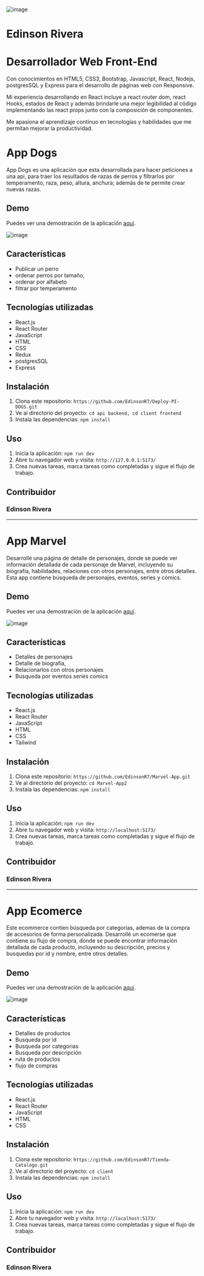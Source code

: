 ![image](https://github.com/EdinsonR7/EdinsonR7/assets/99853318/f4299c7f-258d-4509-bed1-6f3a9b62c07a)

# Edinson Rivera
# Desarrollador Web Front-End
Con conocimientos en HTML5, CSS3, Bootstrap, Javascript, React, Nodejs, postgresSQL y Express para el desarrollo de páginas web con Responsive.

Mi experiencia desarrollando en React incluye a react router dom, react Hooks, estados de React y además brindarle una mejor legibilidad al código implementando las react props junto con la composición de componentes.

Me apasiona el aprendizaje continuo en tecnologías y habilidades que me permitan mejorar la productividad.

# App Dogs

App Dogs es una aplicación que esta desarrollada para hacer peticiones a una api, para traer los resultados de razas de perros y filtrarlos por temperamento, raza, peso, altura, anchura; además de te permite crear nuevas razas.

## Demo

Puedes ver una demostración de la aplicación [aquí](https://deploy-pi-dogs-eta.vercel.app/).


![image](https://github.com/EdinsonR7/EdinsonR7/assets/99853318/4cf3b6a4-8e0f-4141-9dd8-4d6aa567c71e)

## Características

- Publicar un perro
- ordenar perros por tamaño, 
- ordenar por alfabeto
- filtrar por temperamento

## Tecnologías utilizadas

- React.js
- React Router
- JavaScript
- HTML
- CSS
- Redux
- postgresSQL
- Express

## Instalación

1. Clona este repositorio: `https://github.com/EdinsonR7/Deploy-PI-DOGS.git`
2. Ve al directorio del proyecto: `cd api backend, cd client frontend`
3. Instala las dependencias: `npm install`

## Uso

1. Inicia la aplicación: `npm run dev`
2. Abre tu navegador web y visita: `http://127.0.0.1:5173/`
3. Crea nuevas tareas, marca tareas como completadas y sigue el flujo de trabajo.


## Contribuidor
### Edinson Rivera 

--------------------------------------------------------------------------------------------------------------------------------------------------------------------------------

# App Marvel

Desarrollé una página de detalle de personajes, donde se puede ver información detallada de cada personaje de Marvel, incluyendo su biografía, habilidades, relaciones con otros personajes, entre otros detalles. Esta app contiene búsqueda de personajes, eventos, series y cómics.

## Demo

Puedes ver una demostración de la aplicación [aquí](https://marvel-g6bg3bmad-edinsonr7.vercel.app/).


![image](https://github.com/EdinsonR7/EdinsonR7/assets/99853318/d6a21d87-4e95-4f6a-bf11-e6d7faa2e6f0)


## Características

- Detalles de personajes
- Detalle de biografia, 
- Relacionarlos con otros personajes
- Busqueda por eventos series comics

## Tecnologías utilizadas

- React.js
- React Router
- JavaScript
- HTML
- CSS
- Tailwind



## Instalación

1. Clona este repositorio: `https://github.com/EdinsonR7/Marvel-App.git`
2. Ve al directorio del proyecto: `cd Marvel-App2`
3. Instala las dependencias: `npm install`

## Uso

1. Inicia la aplicación: `npm run dev`
2. Abre tu navegador web y visita: `http://localhost:5173/`
3. Crea nuevas tareas, marca tareas como completadas y sigue el flujo de trabajo.


## Contribuidor

### Edinson Rivera 

-----------------------------------------------------------------------------------------------------------------------------------------------------------------------------------------

# App Ecomerce

Este ecommerce contien búsqueda por categorias, ademas de la compra de accesorios de forma personalizada.
Desarrollé un ecomerse que contiene su flujo de compra, donde se puede encontrar información detallada de cada producto, incluyendo su descripción, precios y busquedas por id y nombre, entre otros detalles.

## Demo

Puedes ver una demostración de la aplicación [aquí](https://tienda-catalogo.vercel.app/).


![image](https://github.com/EdinsonR7/EdinsonR7/assets/99853318/9b057194-6a29-403d-b472-df51305a0c92)



## Características

- Detalles de productos
- Busqueda por id
- Busqueda por categorias
- Busqueda por descripción
- ruta de productos
- flujo de compras

## Tecnologías utilizadas

- React.js
- React Router
- JavaScript
- HTML
- CSS


## Instalación

1. Clona este repositorio: `https://github.com/EdinsonR7/Tienda-Catalogo.git`
2. Ve al directorio del proyecto: `cd client`
3. Instala las dependencias: `npm install`

## Uso

1. Inicia la aplicación: `npm run dev`
2. Abre tu navegador web y visita: `http://localhost:5173/`
3. Crea nuevas tareas, marca tareas como completadas y sigue el flujo de trabajo.


## Contribuidor

### Edinson Rivera 



